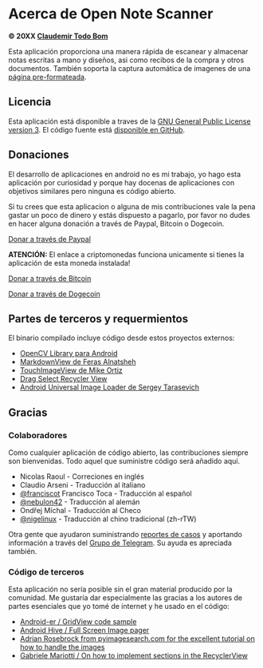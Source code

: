 Acerca de Open Note Scanner
===========================

**© 20XX [Claudemir Todo Bom](http://todobom.com)**

Esta aplicación proporciona una manera rápida de escanear y almacenar notas escritas a mano y diseños, asi como recibos de la compra y otros documentos. También soporta la captura automática de imagenes de una [página pre-formateada](https://github.com/ctodobom/OpenNoteScanner/raw/master/Page%20Templates/A4%20with%202%20pages.pdf).


Licencia
--------

Esta aplicación está disponible a traves de la [GNU General Public License version 3](http://www.gnu.org/licenses/gpl.txt). El código fuente está [disponible en GitHub](http://github.com/ctodobom/OpenNoteScanner).

Donaciones
----------

El desarrollo de aplicaciones en android no es mi trabajo, yo hago esta aplicación por curiosidad y porque hay docenas de aplicaciones con objetivos similares pero ninguna es código abierto.

Si tu crees que esta aplicacion o alguna de mis contribuciones vale la pena gastar un poco de dinero y estás dispuesto a pagarlo, por favor no dudes en hacer alguna donación a través de Paypal, Bitcoin o Dogecoin.

[Donar a través de Paypal](https://www.paypal.com/cgi-bin/webscr?cmd=_s-xclick&hosted_button_id=X6XHVCPMRQEL4)

**ATENCIÓN:** El enlace a criptomonedas funciona unicamente si tienes la aplicación de esta moneda instalada!

[Donar a través de Bitcoin](bitcoin:1H5tqKZoWdqkR54PGe9w67EzBnLXHBFmt9)

[Donar a través de Dogecoin](dogecoin:DFBaP724XR3rfs9wFahBd353yFkgkqatvd)


Partes de terceros y requermientos
----------------------------------

El binario compilado incluye código desde estos proyectos externos:

* [OpenCV Library para Android](http://www.opencv.org)
* [MarkdownView de Feras Alnatsheh](https://github.com/falnatsheh/MarkdownView)
* [TouchImageView de Mike Ortiz](https://github.com/MikeOrtiz/TouchImageView)
* [Drag Select Recycler View](https://github.com/afollestad/drag-select-recyclerview)
* [Android Universal Image Loader de Sergey Tarasevich](https://github.com/nostra13/Android-Universal-Image-Loader)

Gracias
-------

### Colaboradores

Como cualquier aplicación de código abierto, las contribuciones siempre son bienvenidas. Todo aquel que suministre código será añadido aquí.

* Nicolas Raoul - Correciones en inglés
* Claudio Arseni - Traducción al italiano
* [@franciscot](https://github.com/franciscot) Francisco Toca - Traducción al español
* [@nebulon42](https://github.com/nebulon42) - Traducción al alemán
* Ondřej Míchal - Traducción al Checo
* [@nigelinux](https://github.com/nigelinux) - Traducción al chino tradicional (zh-rTW)

Otra gente que ayudaron suministrando [reportes de casos](https://github.com/ctodobom/OpenNoteScanner/issues) y aportando información a través del [Grupo de Telegram](https://telegram.me/joinchat/CGzsxQgjl8CyAZNrTG0qZg). Su ayuda es apreciada también.

### Código de terceros

Esta aplicación no sería posible sin el gran material producido por la comunidad. Me gustaría dar especialmente las gracias a los autores de partes esenciales que yo tomé de internet y he usado en el código:

* [Android-er / GridView code sample](http://android-er.blogspot.com.br/2012/07/gridview-loading-photos-from-sd-card.html)
* [Android Hive / Full Screen Image pager](http://www.androidhive.info/2013/09/android-fullscreen-image-slider-with-swipe-and-pinch-zoom-gestures/)
* [Adrian Rosebrock from pyimagesearch.com for the excellent tutorial on how to handle the images](http://www.pyimagesearch.com/2014/09/01/build-kick-ass-mobile-document-scanner-just-5-minutes/)
* [Gabriele Mariotti / On how to implement sections in the RecyclerView](https://gist.github.com/gabrielemariotti/e81e126227f8a4bb339c)
